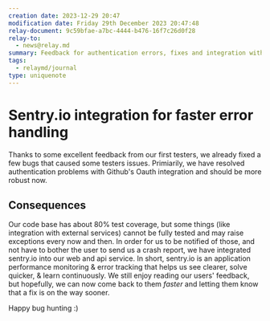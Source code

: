 ```yaml
---
creation date: 2023-12-29 20:47
modification date: Friday 29th December 2023 20:47:48
relay-document: 9c59bfae-a7bc-4444-b476-16f7c26d0f28
relay-to:
  - news@relay.md
summary: Feedback for authentication errors, fixes and integration with sentry.io
tags:
  - relaymd/journal
type: uniquenote
---
```


# Sentry.io integration for faster error handling
Thanks to some excellent feedback from our first testers, we already fixed a few bugs that caused some testers issues. Primiarily, we have resolved authentication problems with Github's Oauth integration and should be more robust now.

## Consequences
Our code base has about 80% test coverage, but some things (like integration with external services) cannot be fully tested and may raise exceptions every now and then.
In order for us to be notified of those, and not have to bother the user to send us a crash report, we have integrated sentry.io into our web and api service. In short, sentry.io is an application performance monitoring & error tracking that helps us see clearer, solve quicker, & learn continuously.
We still enjoy reading our users' feedback, but hopefully, we can now come back to them *faster* and letting them know that a fix is on the way sooner.

Happy bug hunting :)